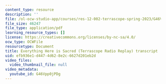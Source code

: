```yaml
---
content_type: resource
description: ''
file: /ol-ocw-studio-app/courses/res-12-002-terrascope-spring-2023/G46Vpp0jPDg_transcript.pdf
file_size: 46247
file_type: application/pdf
learning_resource_types: []
license: https://creativecommons.org/licenses/by-nc-sa/4.0/
ocw_type: OCWFile
resourcetype: Document
title: Everything Here is Sacred (Terrascope Radio Replay) transcript
uid: efb936e1-d447-4d62-8e2c-6627d201eb2d
video_files:
  video_thumbnail_file: null
video_metadata:
  youtube_id: G46Vpp0jPDg
---
```

